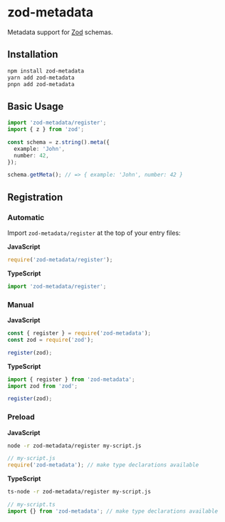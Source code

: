 # zod-metadata

Metadata support for [Zod](https://www.npmjs.com/package/zod) schemas.

## Installation

```bash
npm install zod-metadata
yarn add zod-metadata
pnpn add zod-metadata
```

## Basic Usage

```typescript
import 'zod-metadata/register';
import { z } from 'zod';

const schema = z.string().meta({
  example: 'John',
  number: 42,
});

schema.getMeta(); // => { example: 'John', number: 42 }
```

## Registration

### Automatic

Import `zod-metadata/register` at the top of your entry files:

**JavaScript**

```javascript
require('zod-metadata/register');
```

**TypeScript**

```typescript
import 'zod-metadata/register';
```

### Manual

**JavaScript**

```javascript
const { register } = require('zod-metadata');
const zod = require('zod');

register(zod);
```

**TypeScript**

```typescript
import { register } from 'zod-metadata';
import zod from 'zod';

register(zod);
```

### Preload

**JavaScript**

```bash
node -r zod-metadata/register my-script.js
```

```javascript
// my-script.js
require('zod-metadata'); // make type declarations available
```

**TypeScript**

```bash
ts-node -r zod-metadata/register my-script.js
```

```typescript
// my-script.ts
import {} from 'zod-metadata'; // make type declarations available
```

